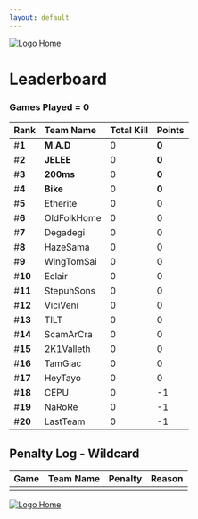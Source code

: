 ```yaml
---
layout: default
---
```


[ ![Logo](https://kanziebub.github.io/ProjectSEA/assets/images/bullet_rev.png) Home](https://kanziebub.github.io/ProjectSEA/)

# **Leaderboard**

### Games Played = 0

|  Rank  | Team Name             | Total Kill | **Points** |
|:-------|:----------------------|:-----------|:-----------|
| #**1** | **M.A.D** | 0 | **0** | 
| #**2** | **JELEE** | 0 | **0** | 
| #**3** | **200ms** | 0 | **0** | 
| #**4** | **Bike** | 0 | **0** | 
| #**5** | Etherite | 0 | 0 | 
| #**6** | OldFolkHome | 0 | 0 | 
| #**7** | Degadegi | 0 | 0 | 
| #**8** | HazeSama | 0 | 0 | 
| #**9** | WingTomSai | 0 | 0 | 
| #**10** | Eclair | 0 | 0 | 
| #**11** | StepuhSons | 0 | 0 | 
| #**12** | ViciVeni | 0 | 0 | 
| #**13** | TILT | 0 | 0 | 
| #**14** | ScamArCra | 0 | 0 | 
| #**15** | 2K1Valleth | 0 | 0 | 
| #**16** | TamGiac | 0 | 0 | 
| #**17** | HeyTayo | 0 | 0 | 
| #**18** | CEPU | 0 | -1 | 
| #**19** | NaRoRe | 0 | -1 | 
| #**20** | LastTeam | 0 | -1 | 
 

## Penalty Log - Wildcard

|  Game  | Team Name | Penalty | Reason                |
|:-------|:----------|:--------|:----------------------| 
|  |  |  |  |

[ ![Logo](https://kanziebub.github.io/ProjectSEA/assets/images/bullet_rev.png) Home](https://kanziebub.github.io/ProjectSEA/)
